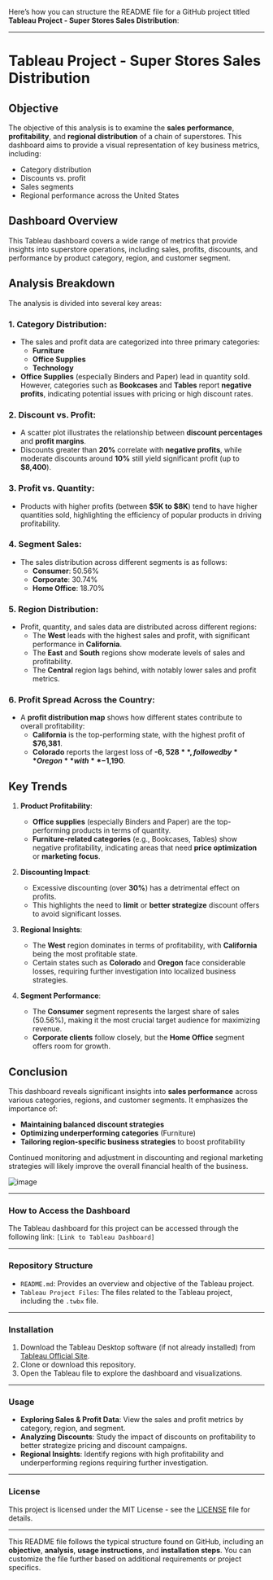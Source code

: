 Here’s how you can structure the README file for a GitHub project titled **Tableau Project - Super Stores Sales Distribution**:

---

# Tableau Project - Super Stores Sales Distribution

## Objective
The objective of this analysis is to examine the **sales performance**, **profitability**, and **regional distribution** of a chain of superstores. This dashboard aims to provide a visual representation of key business metrics, including:
- Category distribution
- Discounts vs. profit
- Sales segments
- Regional performance across the United States

## Dashboard Overview
This Tableau dashboard covers a wide range of metrics that provide insights into superstore operations, including sales, profits, discounts, and performance by product category, region, and customer segment.

## Analysis Breakdown
The analysis is divided into several key areas:

### 1. Category Distribution:
- The sales and profit data are categorized into three primary categories:
  - **Furniture**
  - **Office Supplies**
  - **Technology**
- **Office Supplies** (especially Binders and Paper) lead in quantity sold. However, categories such as **Bookcases** and **Tables** report **negative profits**, indicating potential issues with pricing or high discount rates.

### 2. Discount vs. Profit:
- A scatter plot illustrates the relationship between **discount percentages** and **profit margins**.
- Discounts greater than **20%** correlate with **negative profits**, while moderate discounts around **10%** still yield significant profit (up to **$8,400**).

### 3. Profit vs. Quantity:
- Products with higher profits (between **$5K to $8K**) tend to have higher quantities sold, highlighting the efficiency of popular products in driving profitability.

### 4. Segment Sales:
- The sales distribution across different segments is as follows:
  - **Consumer**: 50.56%
  - **Corporate**: 30.74%
  - **Home Office**: 18.70%

### 5. Region Distribution:
- Profit, quantity, and sales data are distributed across different regions:
  - The **West** leads with the highest sales and profit, with significant performance in **California**.
  - The **East** and **South** regions show moderate levels of sales and profitability.
  - The **Central** region lags behind, with notably lower sales and profit metrics.

### 6. Profit Spread Across the Country:
- A **profit distribution map** shows how different states contribute to overall profitability:
  - **California** is the top-performing state, with the highest profit of **$76,381**.
  - **Colorado** reports the largest loss of **-$6,528**, followed by **Oregon** with **-$1,190**.

## Key Trends
1. **Product Profitability**: 
   - **Office supplies** (especially Binders and Paper) are the top-performing products in terms of quantity.
   - **Furniture-related categories** (e.g., Bookcases, Tables) show negative profitability, indicating areas that need **price optimization** or **marketing focus**.

2. **Discounting Impact**: 
   - Excessive discounting (over **30%**) has a detrimental effect on profits.
   - This highlights the need to **limit** or **better strategize** discount offers to avoid significant losses.

3. **Regional Insights**: 
   - The **West** region dominates in terms of profitability, with **California** being the most profitable state.
   - Certain states such as **Colorado** and **Oregon** face considerable losses, requiring further investigation into localized business strategies.

4. **Segment Performance**: 
   - The **Consumer** segment represents the largest share of sales (50.56%), making it the most crucial target audience for maximizing revenue.
   - **Corporate clients** follow closely, but the **Home Office** segment offers room for growth.

## Conclusion
This dashboard reveals significant insights into **sales performance** across various categories, regions, and customer segments. It emphasizes the importance of:
- **Maintaining balanced discount strategies**
- **Optimizing underperforming categories** (Furniture)
- **Tailoring region-specific business strategies** to boost profitability

Continued monitoring and adjustment in discounting and regional marketing strategies will likely improve the overall financial health of the business.

![image](https://github.com/user-attachments/assets/ace71aff-7946-4a7d-96ff-4836ea2d775b)


---

### How to Access the Dashboard
The Tableau dashboard for this project can be accessed through the following link: `[Link to Tableau Dashboard]`

---

### Repository Structure
- `README.md`: Provides an overview and objective of the Tableau project.
- `Tableau Project Files`: The files related to the Tableau project, including the `.twbx` file.
  
---

### Installation
1. Download the Tableau Desktop software (if not already installed) from [Tableau Official Site](https://www.tableau.com/products/desktop).
2. Clone or download this repository.
3. Open the Tableau file to explore the dashboard and visualizations.

---

### Usage
- **Exploring Sales & Profit Data**: View the sales and profit metrics by category, region, and segment.
- **Analyzing Discounts**: Study the impact of discounts on profitability to better strategize pricing and discount campaigns.
- **Regional Insights**: Identify regions with high profitability and underperforming regions requiring further investigation.

---

### License
This project is licensed under the MIT License - see the [LICENSE](LICENSE) file for details.

---

This README file follows the typical structure found on GitHub, including an **objective**, **analysis**, **usage instructions**, and **installation steps**. You can customize the file further based on additional requirements or project specifics.
